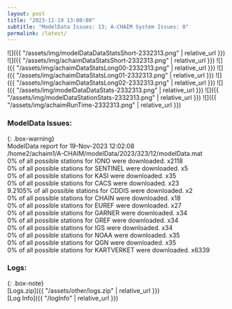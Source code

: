 ```yaml
---
layout: post
title: "2023-11-19 13:00:00"
subtitle: "ModelData Issues: 13; A-CHAIM System Issues: 0"
permalink: /latest/
---
```


![]({{ "/assets/img/modelDataDataStatsShort-2332313.png" | relative_url }})
![]({{ "/assets/img/achaimDataStatsShort-2332313.png" | relative_url }})
![]({{ "/assets/img/achaimDataStatsLong00-2332313.png" | relative_url }})
![]({{ "/assets/img/achaimDataStatsLong01-2332313.png" | relative_url }})
![]({{ "/assets/img/achaimDataStatsLong02-2332313.png" | relative_url }})
![]({{ "/assets/img/modelDataDataStats-2332313.png" | relative_url }})
![]({{ "/assets/img/modelDataStationStats-2332313.png" | relative_url }})
![]({{ "/assets/img/achaimRunTime-2332313.png" | relative_url }})


### ModelData Issues:  
  
{: .box-warning}  
 ModelData report for 19-Nov-2023 12:02:08   
 /home2/achaim1/A-CHAIM/modelData/2023/323/12/modelData.mat   
 0% of all possible stations for IONO were downloaded. x2118   
 0% of all possible stations for SENTINEL were downloaded. x5   
 0% of all possible stations for KASI were downloaded. x35   
 0% of all possible stations for CACS were downloaded. x23   
 9.2105% of all possible stations for CDDIS were downloaded. x2   
 0% of all possible stations for CHAIN were downloaded. x18   
 0% of all possible stations for EUREF were downloaded. x27   
 0% of all possible stations for GARNER were downloaded. x34   
 0% of all possible stations for GREF were downloaded. x34   
 0% of all possible stations for IGS were downloaded. x34   
 0% of all possible stations for NOAA were downloaded. x35   
 0% of all possible stations for QGN were downloaded. x35   
 0% of all possible stations for KARTVERKET were downloaded. x6339   
  


### Logs:  
  
{: .box-note}  
[Logs.zip]({{ "/assets/other/logs.zip" | relative_url }})  
[Log Info]({{ "/logInfo" | relative_url }})  
